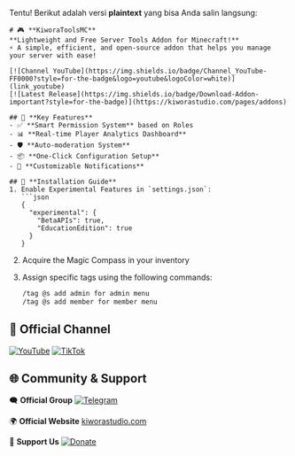 Tentu! Berikut adalah versi **plaintext** yang bisa Anda salin langsung:

````
# 🎮 **KiworaToolsMC**  
**Lightweight and Free Server Tools Addon for Minecraft!**  
⚡ A simple, efficient, and open-source addon that helps you manage your server with ease!

[![Channel YouTube](https://img.shields.io/badge/Channel_YouTube-FF0000?style=for-the-badge&logo=youtube&logoColor=white)](link_youtube)  
[![Latest Release](https://img.shields.io/badge/Download-Addon-important?style=for-the-badge)](https://kiworastudio.com/pages/addons)

## 🌟 **Key Features**
- ✅ **Smart Permission System** based on Roles
- 📊 **Real-time Player Analytics Dashboard**
- 🛡️ **Auto-moderation System**
- 📦 **One-Click Configuration Setup**
- 🔔 **Customizable Notifications**

## 🚀 **Installation Guide**
1. Enable Experimental Features in `settings.json`:
   ```json
   {
     "experimental": {
       "BetaAPIs": true,
       "EducationEdition": true
     }
   }
````

2. Acquire the Magic Compass in your inventory
3. Assign specific tags using the following commands:

   ```bash
   /tag @s add admin for admin menu
   /tag @s add member for member menu
   ```

## 🎥 **Official Channel**

[![YouTube](https://img.shields.io/badge/YouTube-FF0000?style=for-the-badge\&logo=youtube\&logoColor=white)](https://youtube.com/@KiworaID)
[![TikTok](https://img.shields.io/badge/TikTok-000000?style=for-the-badge\&logo=tiktok\&logoColor=white)](https://tiktok.com/@kiworaid)

## 🌐 **Community & Support**

🗨️ **Official Group**
[![Telegram](https://img.shields.io/badge/Telegram_Group-26A5E4?style=flat\&logo=telegram\&logoColor=white)](https://t.me/kiwo_comunity)

🌍 **Official Website**
[kiworastudio.com](https://kiworastudio.com/)

💖 **Support Us**
[![Donate](https://img.shields.io/badge/Sociabuzz-FF813F?style=flat\&logo=ko-fi\&logoColor=white)](https://sociabuzz.com/kiwo/tribe)